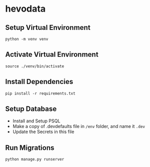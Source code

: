 # hevodata

## Setup Virtual Environment
`python -m venv venv`

## Activate Virtual Environment
`source ./venv/bin/activate`

## Install Dependencies
`pip install -r requirements.txt`

## Setup Database

* Install and Setup PSQL
* Make a copy of .devdefaults file in `/env` folder, and name it `.dev`
* Update the Secrets in this file

## Run Migrations
`python manage.py runserver`

